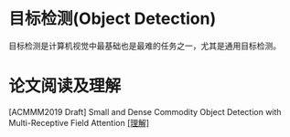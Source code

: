 # 目标检测(Object Detection)
目标检测是计算机视觉中最基础也是最难的任务之一，尤其是通用目标检测。

# 论文阅读及理解
[ACMMM2019 Draft] Small and Dense Commodity Object Detection with Multi-Receptive Field Attention [[理解]](./acmmm2019_SDCOD/acmmm2019_SDCOD.md) 